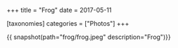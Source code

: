 +++
title = "Frog"
date = 2017-05-11

[taxonomies]
categories = ["Photos"]
+++

{{ snapshot(path="frog/frog.jpeg" description="Frog")}}
